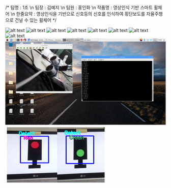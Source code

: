  /* 
 팀명 : 1조 \n
 팀장 : 김예지 \n
 팀원 : 홍인화 \n
 작품명 : 영상인식 기반 스마트 휠체어 \n
 한줄요약 : 영상인식을 기반으로 신호등의 신호를 인식하여 횡단보도를 자율주행으로 건널 수 있는 휠체어
 */


![alt text](https://github.com/honginhwa/ghddlsghk3/blob/master/1%EB%B2%88.PNG?raw=true)
![alt text](https://github.com/honginhwa/ghddlsghk3/blob/master/2%EB%B2%88.PNG?raw=true)
![alt text](https://github.com/honginhwa/ghddlsghk3/blob/master/3%EB%B2%88.PNG?raw=true)
![alt text](https://github.com/honginhwa/ghddlsghk3/blob/master/5%EB%B2%88.PNG?raw=true)
![alt text](https://github.com/honginhwa/ghddlsghk3/blob/master/6%EB%B2%88.PNG?raw=true)
![alt text](https://github.com/honginhwa/ghddlsghk3/blob/master/7%EB%B2%88.PNG?raw=true)
![alt text](https://github.com/honginhwa/ghddlsghk3/blob/master/8%EB%B2%88.PNG?raw=true)
![alt text](https://github.com/honginhwa/ghddlsghk3/blob/master/9%EB%B2%88.PNG?raw=true)
![alt text](https://github.com/honginhwa/ghddlsghk3/blob/master/%EA%B1%B0%EB%A6%AC%20%EC%9D%B8%EC%8B%9D.png?raw=true)
![alt text](https://github.com/honginhwa/ghddlsghk3/blob/master/%EC%8B%A0%ED%98%B8%EB%93%B1%20%EC%9D%B8%EC%8B%9D.PNG?raw=true)
